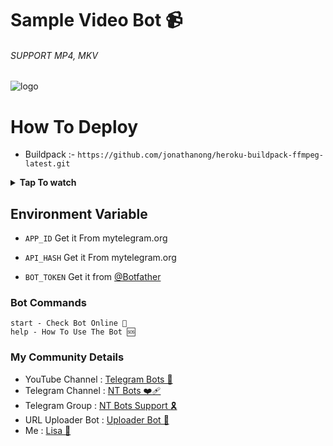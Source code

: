 # Sample Video Bot 📹

###### SUPPORT MP4, MKV


![logo](https://graph.org/file/386a64dd9b18930f2eaa9.jpg)


# How To Deploy


* Buildpack :- `https://github.com/jonathanong/heroku-buildpack-ffmpeg-latest.git`


<b><details><summary>Tap To watch</summary>

### Heroku Video



<a href="https://github.com/LISA-KOREA"><img alt="how to create" src="https://img.shields.io/badge/-YouTube-red?style=for-the-badge&logo=youtube&logoColor=white"/></a> 


</b>
</details>



## Environment Variable

* `APP_ID` Get it From mytelegram.org

* `API_HASH` Get it From mytelegram.org

* `BOT_TOKEN` Get it from [@Botfather](https://t.me/botfather)


### Bot Commands 
```
start - Check Bot Online 🔔
help - How To Use The Bot 🆘
```

### My Community Details


- YouTube Channel : [Telegram Bots 🤖](https://youtube.com/@NTBOT?feature=shared)
- Telegram Channel : [NT Bots ❤️‍🩹](https://t.me/NT_BOT_CHANNEL)
- Telegram Group : [NT Bots Support 🎗️](https://t.me/NT_BOTS_SUPPORT)
- URL Uploader Bot : [Uploader Bot 🚀](https://t.me/UploadLinkToFileBot)
- Me : [Lisa 👑](https://t.me/LISA_FAN_LK)

